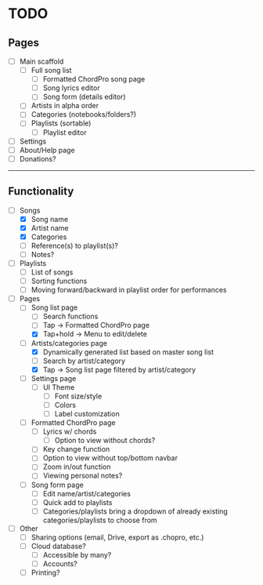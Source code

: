 # TODO

## Pages

- [ ] Main scaffold
  - [ ] Full song list
    - [ ] Formatted ChordPro song page
    - [ ] Song lyrics editor
    - [ ] Song form (details editor)
  - [ ] Artists in alpha order
  - [ ] Categories (notebooks/folders?)
  - [ ] Playlists (sortable)
    - [ ] Playlist editor
- [ ] Settings
- [ ] About/Help page
- [ ] Donations?

___

## Functionality

- [ ] Songs
  - [x] Song name
  - [x] Artist name
  - [x] Categories
  - [ ] Reference(s) to playlist(s)?
  - [ ] Notes?
- [ ] Playlists
  - [ ] List of songs
  - [ ] Sorting functions
  - [ ] Moving forward/backward in playlist order for performances
- [ ] Pages
  - [ ] Song list page
    - [ ] Search functions
    - [ ] Tap → Formatted ChordPro page
    - [x] Tap+hold → Menu to edit/delete
  - [ ] Artists/categories page
    - [x] Dynamically generated list based on master song list
    - [ ] Search by artist/category
    - [x] Tap → Song list page filtered by artist/category
  - [ ] Settings page
    - [ ] UI Theme
      - [ ] Font size/style
      - [ ] Colors
      - [ ] Label customization
  - [ ] Formatted ChordPro page
    - [ ] Lyrics w/ chords
      - [ ] Option to view without chords?
    - [ ] Key change function
    - [ ] Option to view without top/bottom navbar
    - [ ] Zoom in/out function
    - [ ] Viewing personal notes?
  - [ ] Song form page
    - [ ] Edit name/artist/categories
    - [ ] Quick add to playlists
    - [ ] Categories/playlists bring a dropdown of already existing categories/playlists to choose from
- [ ] Other
  - [ ] Sharing options (email, Drive, export as .chopro, etc.)
  - [ ] Cloud database?
    - [ ] Accessible by many?
    - [ ] Accounts?
  - [ ] Printing?
